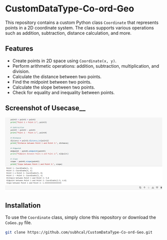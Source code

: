 # CustomDataType-Co-ord-Geo

This repository contains a custom Python class `Coordinate` that represents points in a 2D coordinate system. The class supports various operations such as addition, subtraction, distance calculation, and more.

## Features

- Create points in 2D space using `Coordinate(x, y)`.
- Perform arithmetic operations: addition, subtraction, multiplication, and division.
- Calculate the distance between two points.
- Find the midpoint between two points.
- Calculate the slope between two points.
- Check for equality and inequality between points.

## Screenshot of Usecase__ 
![Tableau Dashboard Screenshot](Screenshot%20(3).png)

## Installation

To use the `Coordinate` class, simply clone this repository or download the `CoGeo.py` file.

```bash
git clone https://github.com/subhcal/CustomDataType-Co-ord-Geo.git

